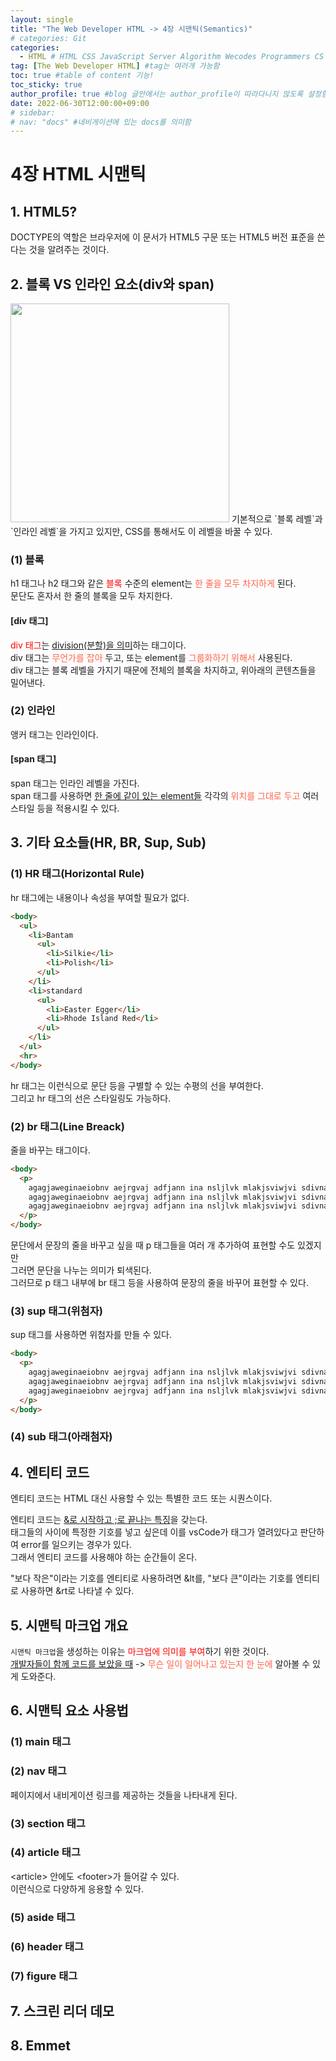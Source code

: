 ```yaml
---
layout: single
title: "The Web Developer HTML -> 4장 시맨틱(Semantics)"
# categories: Git
categories:
  - HTML # HTML CSS JavaScript Server Algorithm Wecodes Programmers CS Github Blog
tag: [The Web Developer HTML] #tag는 여러개 가능함
toc: true #table of content 기능!
toc_sticky: true
author_profile: true #blog 글안에서는 author_profile이 따라다니지 않도록 설정함
date: 2022-06-30T12:00:00+09:00
# sidebar:
# nav: "docs" #네비게이션에 있는 docs를 의미함
---
```

# 4장 HTML 시맨틱
## 1. HTML5?
DOCTYPE의 역할은 브라우저에 이 문서가 HTML5 구문 또는 HTML5 버전 표준을 쓴다는 것을 알려주는 것이다.  

## 2. 블록 VS 인라인 요소(div와 span)
<img src="https://user-images.githubusercontent.com/87808288/176585915-0e43b85e-ac88-4f14-8b4c-de5e978ad33d.png" width="350">  
기본적으로 `블록 레벨`과 `인라인 레벨`을 가지고 있지만, CSS를 통해서도 이 레벨을 바꿀 수 있다.  

### (1) 블록
h1 태그나 h2 태그와 같은 <span style="color:red">블록</span> 수준의 element는 <span style="color:tomato">한 줄을 모두 차지하게</span> 된다.  
문단도 혼자서 한 줄의 블록을 모두 차지한다.  

#### [div 태그]
<span style="color:red">div 태그</span>는 <u>division(분할)을 의미</u>하는 태그이다.  
div 태그는 <span style="color:tomato">무언가를 잡아</span> 두고, 또는 element를 <span style="color:tomato">그룹화하기 위해서</span> 사용된다.  
div 태그는 블록 레벨을 가지기 때문에 전체의 블록을 차지하고, 위아래의 콘텐츠들을 밀어낸다.  

### (2) 인라인
앵커 태그는 인라인이다.  

#### [span 태그]
span 태그는 인라인 레벨을 가진다.  
span 태그를 사용하면 <u>한 줄에 같이 있는 element들</u> 각각의 <span style="color:tomato">위치를 그대로 두고</span> 여러 스타일 등을 적용시킬 수 있다.  

## 3. 기타 요소들(HR, BR, Sup, Sub)
### (1) HR 태그(Horizontal Rule)
hr 태그에는 내용이나 속성을 부여할 필요가 없다.  

```html
<body>
  <ul>
    <li>Bantam
      <ul>
        <li>Silkie</li>
        <li>Polish</li>
      </ul>
    </li>
    <li>standard
      <ul>
        <li>Easter Egger</li>
        <li>Rhode Island Red</li>
      </ul>
    </li>
  </ul>
  <hr>
</body>
```

hr 태그는 이런식으로 문단 등을 구별할 수 있는 수평의 선을 부여한다.  
그리고 hr 태그의 선은 스타일링도 가능하다.  

### (2) br 태그(Line Breack)
줄을 바꾸는 태그이다.  

```html
<body>
  <p>
    agagjaweginaeiobnv aejrgvaj adfjann ina nsljlvk mlakjsviwjvi sdivna j <br>
    agagjaweginaeiobnv aejrgvaj adfjann ina nsljlvk mlakjsviwjvi sdivna j 
    agagjaweginaeiobnv aejrgvaj adfjann ina nsljlvk mlakjsviwjvi sdivna j 
  </p>
</body>
```

문단에서 문장의 줄을 바꾸고 싶을 때 p 태그들을 여러 개 추가하여 표현할 수도 있겠지만  
그러면 문단을 나누는 의미가 퇴색된다.  
그러므로 p 태그 내부에 br 태그 등을 사용하여 문장의 줄을 바꾸어 표현할 수 있다.  

### (3) sup 태그(위첨자)
sup 태그를 사용하면 위첨자를 만들 수 있다.  

```html
<body>
  <p>
    agagjaweginaeiobnv aejrgvaj adfjann ina nsljlvk mlakjsviwjvi sdivna <sup>[1]</sup>j <br>
    agagjaweginaeiobnv aejrgvaj adfjann ina nsljlvk mlakjsviwjvi sdivna j 
    agagjaweginaeiobnv aejrgvaj adfjann ina nsljlvk mlakjsviwjvi sdivna j 
  </p>
</body>
```

### (4) sub 태그(아래첨자)

## 4. 엔티티 코드
엔티티 코드는 HTML 대신 사용할 수 있는 특별한 코드 또는 시퀀스이다.  

엔티티 코드는 <u>&로 시작하고 ;로 끝나는 특징</u>을 갖는다.  
태그들의 사이에 특정한 기호를 넣고 싶은데 이를 vsCode가 태그가 열려있다고 판단하여 error를 일으키는 경우가 있다.  
그래서 엔티티 코드를 사용해야 하는 순간들이 온다.  

"보다 작은"이라는 기호를 엔티티로 사용하려면 &lt를, "보다 큰"이라는 기호를 엔티티로 사용하면 &rt로 나타낼 수 있다.  

## 5. 시맨틱 마크업 개요
`시맨틱 마크업`을 생성하는 이유는 <span style="color:red">마크업에 의미를 부여</span>하기 위한 것이다.  
<u>개발자들이 함께 코드를 보았을 때</u> -> <span style="color:tomato">무슨 일이 일어나고 있는지 한 눈에</span> 알아볼 수 있게 도와준다.  

## 6. 시맨틱 요소 사용법
### (1) main 태그
### (2) nav 태그
페이지에서 내비게이션 링크를 제공하는 것들을 나타내게 된다.  

### (3) section 태그
### (4) article 태그
&lt;article&gt; 안에도 &lt;footer&gt;가 들어갈 수 있다.  
이런식으로 다양하게 응용할 수 있다.  

### (5) aside 태그
### (6) header 태그
### (7) figure 태그

## 7. 스크린 리더 데모
## 8. Emmet

<!-- <span style="color:royalblue"> -->

<!-- ### 2. Link 넣기

```

유형 1: (설명어를 입력) : [gunhee's coding blog](https://gunhee-jeong.github.io/)
유형 2: (URL 자동연결) : <https://gunhee-jeong.github.io/>
유형 3: (동일 파일 내 '문단으로 이동') : [1. Header로 이동](###-1-header)

```

유형 1: (설명어를 입력) : [gunhee's coding blog](https://gunhee-jeong.github.io/)
유형 2: (URL 자동연결) : <https://gunhee-jeong.github.io/>
유형 3: (동일 파일 내 '문단으로 이동') : [1. Header로 이동](#1-header)
유형 3의 방법

1. 특수문자를 제거
2. 스페이스는 -로 바꾸고
3. 대문자는 소문자로!
   그래서 ### 1. Header -> #1-header

## Link: [google][https://www.google.com/]

### 3. 수평선

```

---

```

---

### 4. 라인 바꾸기

```

스페이스바를 2번 눌러주면 다음칸으로
이동할 수 있어요!

```

---

스페이스바를 2번 눌러주면
다음칸으로 이동할 수 있어요!

### 5. list 만들기

```

1. 1번
2. 2번
3. 3번

- 순서없는 list
  - 순서없는 list
    - 순서없는 list

```

1. 1번
2. 2번
3. 3번

- 순서없는 list
  - 순서없는 list
    - 순서없는 list

---

### 6. font 관련

```

**진하게** -> 볼드
_기울여서_ -> 이탤릭체
~~취소선~~ -> 취소선

<ul>밑줄넣기</ul> -> 밑줄
<span style="color:red">빨간 글씨</span> -> 글자색
이것이 `인라인` 입니다 -> 인라인 코드
```

**진하게** -> 볼드
_기울여서_ -> 이탤릭체
~~취소선~~ -> 취소선
<u>밑줄넣기</u> -> 밑줄
<span style="color:red">빨간 글씨</span>
이것이 `인라인` 입니다 -> 인라인 코드

---

### 7. 인용구문

```
> coding
>
> > JavaScript
> >
> > > 내가 프짱!
```

> coding
>
> > JavaScript
> >
> > > 내가 프짱!

---

### 8. 이미지 삽입

```
유형1: ('사이즈를 조절' -> HTML 태그 사용) : <img src="https://gunhee-jeong.github.io/assets/images/blogLogo.png" width="300" height="200">
유형2: (이미지 삽입 후 -> 링크 걸기)
[![이미지](https://gunhee-jeong.github.io/assets/images/blogLogo/blogLogo.png)](https://gunhee-jeong.github.io/)
```

유형1: ('사이즈를 조절' -> HTML 태그 사용) : <img src="https://gunhee-jeong.github.io/assets/images/blogLogo.png" width="300" height="200">
유형2: (이미지 삽입 후 -> 링크 걸기)
[![이미지](https://gunhee-jeong.github.io/assets/images/blogLogo.png)](https://gunhee-jeong.github.io/)

### 9. 표 만들기

```
||국어|영어|
| :--- | ---: | :--: |
|건희 | 100점 | 100점
|철수 | 100점 | 100점
```

|      |  국어 | 영어  |
| :--- | ----: | :---: |
| 건희 | 100점 | 100점 |
| 철수 | 100점 | 100점 |

> - header를 넣고 싶은 경우 ---을 사용하고 :을 이용하여 정렬에 사용함!

### 10. 토글 만들기

```
<details>
<summary>여기를 누르세요</summary>
<div markdown="1">
숨겨진 내용
</div>
</details>
```

<details>
<summary>여기를 누르세요</summary>
<div markdown="1">
숨겨진 내용
</div>
</details> -->
